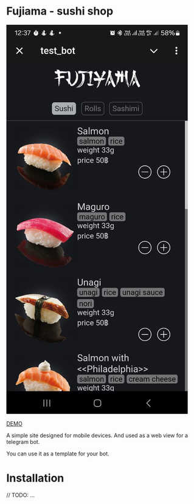 # Fujiama - sushi shop

![Preview](./preview.jpg)

[DEMO](https://t.me/t123123mk12m3k213_bot)

A simple site designed for mobile devices. And used as a web view for a telegram bot.

You can use it as a template for your bot.

# Installation

// TODO: ...